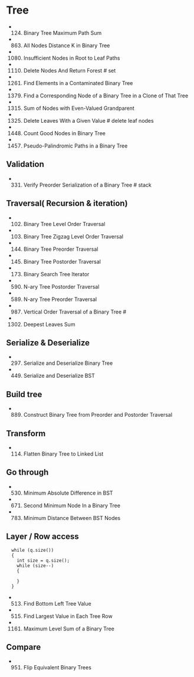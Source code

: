 # Tree
- 124. Binary Tree Maximum Path Sum
- 863. All Nodes Distance K in Binary Tree
- 1080. Insufficient Nodes in Root to Leaf Paths              
- 1110. Delete Nodes And Return Forest                        # set
- 1261. Find Elements in a Contaminated Binary Tree
- 1379. Find a Corresponding Node of a Binary Tree in a Clone of That Tree
- 1315. Sum of Nodes with Even-Valued Grandparent
- 1325. Delete Leaves With a Given Value                    # delete leaf nodes
- 1448. Count Good Nodes in Binary Tree
- 1457. Pseudo-Palindromic Paths in a Binary Tree

## Validation
- 331. Verify Preorder Serialization of a Binary Tree      # stack

## Traversal( Recursion & iteration)
- 102. Binary Tree Level Order Traversal
- 103. Binary Tree Zigzag Level Order Traversal
- 144. Binary Tree Preorder Traversal
- 145. Binary Tree Postorder Traversal   
- 173. Binary Search Tree Iterator 
- 590. N-ary Tree Postorder Traversal    
- 589. N-ary Tree Preorder Traversal    
- 987. Vertical Order Traversal of a Binary Tree                # 
- 1302. Deepest Leaves Sum

## Serialize & Deserialize
- 297. Serialize and Deserialize Binary Tree
- 449. Serialize and Deserialize BST

## Build tree
- 889. Construct Binary Tree from Preorder and Postorder Traversal

## Transform
- 114. Flatten Binary Tree to Linked List

## Go through
- 530. Minimum Absolute Difference in BST
- 671. Second Minimum Node In a Binary Tree
- 783. Minimum Distance Between BST Nodes

## Layer / Row access
```
  while (q.size())
  {
    int size = q.size();
    while (size--)
    {
      
    }
  }
```
- 513. Find Bottom Left Tree Value
- 515. Find Largest Value in Each Tree Row
- 1161. Maximum Level Sum of a Binary Tree

## Compare
- 951. Flip Equivalent Binary Trees